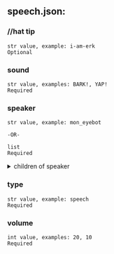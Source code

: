 
## speech.json:

### //hat tip 
 ```
 str value, example: i-am-erk
 Optional 
```

 ### sound 

 ```
 str value, examples: BARK!, YAP!
 Required 
```


 ### speaker 

 ```
 str value, example: mon_eyebot 

-OR-

 list
 Required 
```


 <details> 
 <summary> children of speaker </summary> 

 ### speaker:# 

 ```
 str value, examples: mon_mi_go, mon_eyebot
 Optional 
```



 </details>
</summary>


 </details>
</summary>

 ### type 

 ```
 str value, example: speech
 Required 
```


 ### volume 

 ```
 int value, examples: 20, 10
 Required 
```


